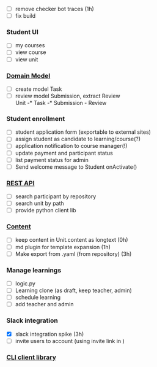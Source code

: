 - [ ] remove checker bot traces (1h)
- [ ] fix build
### Student UI
- [ ] my courses
- [ ] view course
- [ ] view unit
### [Domain Model](MODELS.md)
- [ ] create model Task
- [ ] review model Submission, extract Review<br>
  Unit -* Task -* Submission - Review
### Student enrollment
- [ ] student application form (exportable to external sites)
- [ ] assign student as candidate to learning/course(?)
- [ ] application notification to course manager(!)
- [ ] update payment and participant status  
- [ ] list payment status for admin
- [ ] Send welcome message to Student onActivate() 
### [REST API](API.md)
- [ ] search participant by repository
- [ ] search unit by path
- [ ] provide python client lib
### [Content](CONTENT-reqs.md) 
- [ ] keep content in Unit.content as longtext (0h)
- [ ] md plugin for template expansion (1h)
- [ ] Make export from .yaml (from repository) (3h)
### Manage learnings
- [ ] logic.py
- [ ] Learning clone (as draft, keep teacher, admin) 
- [ ] schedule learning 
- [ ] add teacher and admin
### Slack integration
- [x] slack integration spike (3h)
- [ ] invite users to account (using invite link in )
### [CLI client library](CLI.md)

